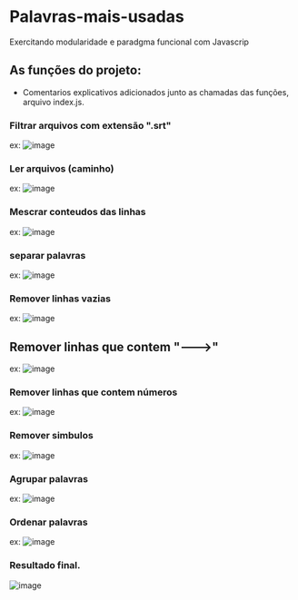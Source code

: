 # Palavras-mais-usadas
Exercitando modularidade e paradgma funcional com Javascrip

## As funções do projeto:
- Comentarios explicativos adicionados junto as chamadas das funções, arquivo index.js.
### Filtrar arquivos com extensão ".srt"
ex:
![image](https://user-images.githubusercontent.com/79103757/222974395-51c2682d-a586-478a-8a14-d827fc5868dc.png)

### Ler arquivos (caminho)
ex: 
  ![image](https://user-images.githubusercontent.com/79103757/222974483-15615f20-b904-4ee7-a0ea-e87e89f27179.png)

### Mescrar conteudos das linhas
ex:
  ![image](https://user-images.githubusercontent.com/79103757/222974518-d617dd11-9862-4390-b4f6-ec0cf5c6fc15.png)

### separar palavras
ex:
  ![image](https://user-images.githubusercontent.com/79103757/222974583-ebfc2823-2356-44c0-94a9-6a8210d6abba.png)

### Remover linhas vazias
ex:
  ![image](https://user-images.githubusercontent.com/79103757/222974643-f2dbd381-3e98-4397-8237-70ffb15f3daa.png)

## Remover linhas que contem "--->"
ex:
  ![image](https://user-images.githubusercontent.com/79103757/222974685-4d8ca8e8-937b-46c7-9c8a-cb6d98bbf5b2.png)

### Remover linhas que contem números
ex:
  ![image](https://user-images.githubusercontent.com/79103757/222974709-ce94a13e-ab76-4d69-8462-1d41d234bce9.png)

### Remover simbulos
ex:
  ![image](https://user-images.githubusercontent.com/79103757/222974740-9cb4b13c-6087-4b20-91e1-e2b707b21b4e.png)

### Agrupar palavras
ex:
  ![image](https://user-images.githubusercontent.com/79103757/222974784-41c9ad9f-4b23-4db5-9e67-d3dc1712ad76.png)

### Ordenar palavras
ex: 
  ![image](https://user-images.githubusercontent.com/79103757/222974829-d9023d52-ce7a-41fb-a192-0db2d6600dcf.png)

### Resultado final.

![image](https://user-images.githubusercontent.com/79103757/222974086-32e2894a-093e-41f9-b60e-079b4f4a962e.png)
